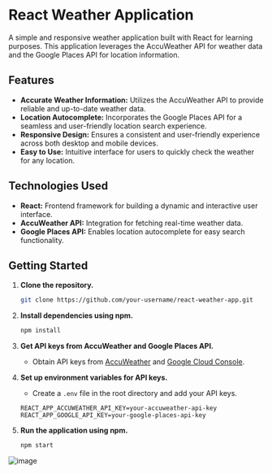 # React Weather Application

A simple and responsive weather application built with React for learning purposes. This application leverages the AccuWeather API for weather data and the Google Places API for location information.

## Features

- **Accurate Weather Information:** Utilizes the AccuWeather API to provide reliable and up-to-date weather data.
- **Location Autocomplete:** Incorporates the Google Places API for a seamless and user-friendly location search experience.
- **Responsive Design:** Ensures a consistent and user-friendly experience across both desktop and mobile devices.
- **Easy to Use:** Intuitive interface for users to quickly check the weather for any location.

## Technologies Used

- **React:** Frontend framework for building a dynamic and interactive user interface.
- **AccuWeather API:** Integration for fetching real-time weather data.
- **Google Places API:** Enables location autocomplete for easy search functionality.

## Getting Started

1. **Clone the repository.**
    ```bash
    git clone https://github.com/your-username/react-weather-app.git
    ```

2. **Install dependencies using npm.**
    ```bash
    npm install
    ```

3. **Get API keys from AccuWeather and Google Places API.**
   - Obtain API keys from [AccuWeather](https://developer.accuweather.com/apis) and [Google Cloud Console](https://console.cloud.google.com/).
   
4. **Set up environment variables for API keys.**
    - Create a `.env` file in the root directory and add your API keys.
    ```env
    REACT_APP_ACCUWEATHER_API_KEY=your-accuweather-api-key
    REACT_APP_GOOGLE_API_KEY=your-google-places-api-key
    ```

5. **Run the application using npm.**
    ```bash
    npm start
    ```
![image](https://github.com/ICristian04/react-weather-app/assets/102360722/fcf3eade-7ac3-4e95-90ab-297ddad7e9bf)
